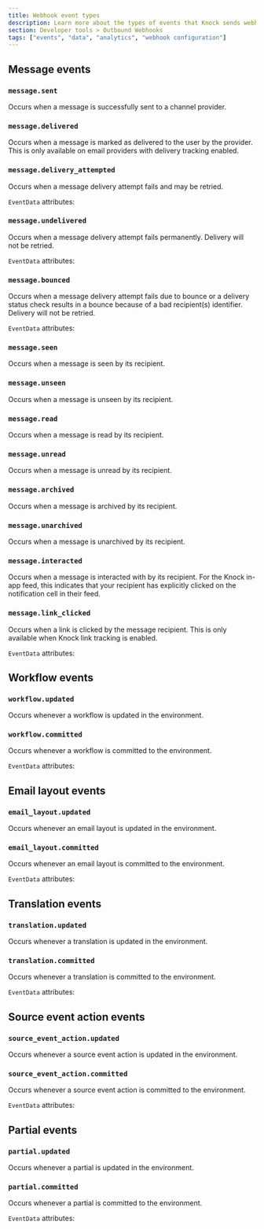 ```yaml
---
title: Webhook event types
description: Learn more about the types of events that Knock sends webhook events for.
section: Developer tools > Outbound Webhooks
tags: ["events", "data", "analytics", "webhook configuration"]
---
```


## Message events

### `message.sent`

Occurs when a message is successfully sent to a channel provider.

<Attributes>
  <Attribute
    name="data"
    type="Message"
    description="The associated message"
    typeSlug="/reference#messages"
  />
</Attributes>

### `message.delivered`

Occurs when a message is marked as delivered to the user by the provider. This is only available on email providers with delivery tracking enabled.

<Attributes>
  <Attribute
    name="data"
    type="Message"
    description="The associated message"
    typeSlug="/reference#messages"
  />
</Attributes>

### `message.delivery_attempted`

Occurs when a message delivery attempt fails and may be retried.

<Attributes>
  <Attribute
    name="data"
    type="Message"
    description="The associated message"
    typeSlug="/reference#messages"
  />
  <Attribute
    name="event_data"
    type="EventData"
    description="Additional information about the attempt, the total attempts, and whether or not it will be retried"
  />
</Attributes>

`EventData` attributes:

<Attributes>
  <Attribute
    name="attempt"
    type="number"
    description="The current attempt count"
  />
  <Attribute
    name="max_attempts"
    type="number"
    description="The total number of attempts that can be tried"
  />
  <Attribute
    name="retryable"
    type="boolean"
    description="Whether or not the current attempt is retryable"
  />
</Attributes>

### `message.undelivered`

Occurs when a message delivery attempt fails permanently. Delivery will not be retried.

<Attributes>
  <Attribute
    name="data"
    type="Message"
    description="The associated message"
    typeSlug="/reference#messages"
  />
  <Attribute
    name="event_data"
    type="EventData"
    description="May include additional information about the failure"
  />
</Attributes>

`EventData` attributes:

<Attributes>
  <Attribute
    name="failure_reason"
    type="string"
    description="The reason for a message failure"
  />
  <Attribute
    name="failure_details"
    type="string"
    description="Details about a message failure"
  />
</Attributes>

### `message.bounced`

Occurs when a message delivery attempt fails due to bounce or a delivery status check results in a bounce because of a bad recipient(s) identifier. Delivery will not be retried.

<Attributes>
  <Attribute
    name="data"
    type="Message"
    description="The associated message"
    typeSlug="/reference#messages"
  />
  <Attribute
    name="event_data"
    type="EventData"
    description="May include additional information about the failure."
  />
</Attributes>

`EventData` attributes:

<Attributes>
  <Attribute
    name="failure_reason"
    type="string"
    description="The reason for a message failure"
  />
  <Attribute
    name="failure_details"
    type="string"
    description="Details about a message bounce"
  />
  <Attribute
    name="token"
    type="string"
    description="The erroneous token causing the bounce. Only applicable for push messages."
  />
</Attributes>

### `message.seen`

Occurs when a message is seen by its recipient.

<Attributes>
  <Attribute
    name="data"
    type="Message"
    description="The associated message"
    typeSlug="/reference#messages"
  />
</Attributes>

### `message.unseen`

Occurs when a message is unseen by its recipient.

<Attributes>
  <Attribute
    name="data"
    type="Message"
    description="The associated message"
    typeSlug="/reference#messages"
  />
</Attributes>

### `message.read`

Occurs when a message is read by its recipient.

<Attributes>
  <Attribute
    name="data"
    type="Message"
    description="The associated message"
    typeSlug="/reference#messages"
  />
</Attributes>

### `message.unread`

Occurs when a message is unread by its recipient.

<Attributes>
  <Attribute
    name="data"
    type="Message"
    description="The associated message"
    typeSlug="/reference#messages"
  />
</Attributes>

### `message.archived`

Occurs when a message is archived by its recipient.

<Attributes>
  <Attribute
    name="data"
    type="Message"
    description="The associated message"
    typeSlug="/reference#messages"
  />
</Attributes>

### `message.unarchived`

Occurs when a message is unarchived by its recipient.

<Attributes>
  <Attribute
    name="data"
    type="Message"
    description="The associated message"
    typeSlug="/reference#messages"
  />
</Attributes>

### `message.interacted`

Occurs when a message is interacted with by its recipient. For the Knock in-app feed, this indicates that your recipient has explicitly clicked on the notification cell in their feed.

<Attributes>
  <Attribute
    name="data"
    type="Message"
    description="The associated message"
    typeSlug="/reference#messages"
  />
  <Attribute
    name="event_data"
    type="object"
    description="Includes any additional metadata included in the interacted event"
  />
</Attributes>

### `message.link_clicked`

Occurs when a link is clicked by the message recipient. This is only available when Knock link tracking is enabled.

<Attributes>
  <Attribute
    name="data"
    type="Message"
    description="The associated message"
    typeSlug="/reference#messages"
  />
  <Attribute
    name="event_data"
    type="EventData"
    description="May include additional information about the link click event"
  />
</Attributes>

`EventData` attributes:

<Attributes>
  <Attribute
    name="url"
    type="string"
    description="The target URL that was clicked"
  />
</Attributes>

## Workflow events

### `workflow.updated`

Occurs whenever a workflow is updated in the environment.

<Attributes>
  <Attribute
    name="data"
    type="Workflow"
    description="The associated workflow"
    typeSlug="/mapi#workflows-object"
  />
</Attributes>

### `workflow.committed`

Occurs whenever a workflow is committed to the environment.

<Attributes>
  <Attribute
    name="data"
    type="Workflow"
    description="The associated workflow"
    typeSlug="/mapi#workflows-object"
  />
  <Attribute
    name="event_data"
    type="EventData"
    description="Additional information about the commit"
  />
</Attributes>

`EventData` attributes:

<Attributes>
  <Attribute
    name="commit_id"
    type="string"
    description="The ID of the corresponding commit for the event"
  />
</Attributes>

## Email layout events

### `email_layout.updated`

Occurs whenever an email layout is updated in the environment.

<Attributes>
  <Attribute
    name="data"
    type="EmailLayout"
    description="The associated email layout"
    typeSlug="/mapi#email-layouts-object"
  />
</Attributes>

### `email_layout.committed`

Occurs whenever an email layout is committed to the environment.

<Attributes>
  <Attribute
    name="data"
    type="EmailLayout"
    description="The associated email layout"
    typeSlug="/mapi#email-layouts-object"
  />
  <Attribute
    name="event_data"
    type="EventData"
    description="Additional information about the commit"
  />
</Attributes>

`EventData` attributes:

<Attributes>
  <Attribute
    name="commit_id"
    type="string"
    description="The ID of the corresponding commit for the event"
  />
</Attributes>

## Translation events

### `translation.updated`

Occurs whenever a translation is updated in the environment.

<Attributes>
  <Attribute
    name="data"
    type="Translation"
    description="The associated translation"
    typeSlug="/mapi#translations-object"
  />
</Attributes>

### `translation.committed`

Occurs whenever a translation is committed to the environment.

<Attributes>
  <Attribute
    name="data"
    type="Translation"
    description="The associated translation"
    typeSlug="/mapi#translations-object"
  />
  <Attribute
    name="event_data"
    type="EventData"
    description="Additional information about the commit"
  />
</Attributes>

`EventData` attributes:

<Attributes>
  <Attribute
    name="commit_id"
    type="string"
    description="The ID of the corresponding commit for the event"
  />
</Attributes>

## Source event action events

### `source_event_action.updated`

Occurs whenever a source event action is updated in the environment.

<Attributes>
  <Attribute
    name="data"
    type="SourceEventAction"
    description="The associated source event action"
    typeSlug="/integrations/sources/overview#events"
  />
</Attributes>

### `source_event_action.committed`

Occurs whenever a source event action is committed to the environment.

<Attributes>
  <Attribute
    name="data"
    type="SourceEventAction"
    description="The associated source event action"
    typeSlug="/integrations/sources/overview#events"
  />
  <Attribute
    name="event_data"
    type="EventData"
    description="Additional information about the commit"
  />
</Attributes>

`EventData` attributes:

<Attributes>
  <Attribute
    name="commit_id"
    type="string"
    description="The ID of the corresponding commit for the event"
  />
</Attributes>

## Partial events

### `partial.updated`

Occurs whenever a partial is updated in the environment.

<Attributes>
  <Attribute
    name="data"
    type="Partial"
    description="The associated partial"
    typeSlug="/mapi#partials-object"
  />
</Attributes>

### `partial.committed`

Occurs whenever a partial is committed to the environment.

<Attributes>
  <Attribute
    name="data"
    type="Partial"
    description="The associated partial"
    typeSlug="/mapi#partials-object"
  />
  <Attribute
    name="event_data"
    type="EventData"
    description="Additional information about the commit"
  />
</Attributes>

`EventData` attributes:

<Attributes>
  <Attribute
    name="commit_id"
    type="string"
    description="The ID of the corresponding commit for the event"
  />
</Attributes>
